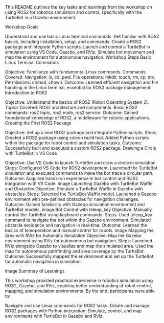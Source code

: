 This README outlines the key tasks and learnings from the workshop on using ROS2 for robotics simulation and control, specifically with the TurtleBot in a Gazebo environment.

Workshop Goals

Understand and use basic Linux terminal commands. Get familiar with ROS2 basics, including installation, setup, and commands. Create a ROS2 package and integrate Python scripts. Launch and control a TurtleBot in simulation using VS Code, Gazebo, and RViz. Simulate bot movement and map the environment for autonomous navigation. Workshop Steps Basic Linux Terminal Commands

Objective: Familiarize with fundamental Linux commands. Commands Covered: Navigation: ls, cd, pwd. File operations: mkdir, touch, rm, cp, mv. Permissions: chmod, chown. Outcome: Learned efficient navigation and file handling in the Linux terminal, essential for ROS2 package management. Introduction to ROS2

Objective: Understand the basics of ROS2 (Robot Operating System 2). Topics Covered: ROS2 architecture and components. Basic ROS2 commands: ros2 topic, ros2 node, ros2 service. Outcome: Gained foundational knowledge of ROS2, a middleware for robotic applications. Creating the First ROS2 Package

Objective: Set up a new ROS2 package and integrate Python scripts. Steps: Created a ROS2 package using colcon build tool. Added Python scripts within the package for robot control and simulation tasks. Outcome: Successfully built and executed a custom ROS2 package. Drawing a Circle with TurtleBot in VS Code

Objective: Use VS Code to launch TurtleBot and draw a circle in simulation. Steps: Configured VS Code for ROS2 development. Launched the TurtleBot simulation and executed commands to make the bot trace a circular path. Outcome: Acquired hands-on experience in bot control and ROS2 integration with VS Code. image Launching Gazebo with TurtleBot Waffle and Obstacles Objective: Simulate a TurtleBot Waffle in Gazebo with obstacles. Steps: Selected the TurtleBot Waffle model. Launched a Gazebo environment with pre-defined obstacles for navigation challenges. Outcome: Gained familiarity with Gazebo simulation environment and TurtleBot models. image Bot Control with teleop_key Objective: Manually control the TurtleBot using keyboard commands. Steps: Used teleop_key command to navigate the bot within the Gazebo environment. Simulated obstacle avoidance and navigation in real-time. Outcome: Learned the basics of teleoperation and manual control for robots. image Mapping the Area with RViz for Automatic Simulation Objective: Map the Gazebo environment using RViz for autonomous bot navigation. Steps: Launched RViz alongside Gazebo to visualize and map the simulated area. Used the map for autonomous pathfinding and area coverage by the TurtleBot. Outcome: Successfully mapped the environment and set up the TurtleBot for automatic navigation in simulation.

image Summary of Learnings

This workshop provided practical experience in robotics simulation using ROS2, Gazebo, and RViz, enabling better understanding of robot control, mapping, and simulation environments. By the end, participants were able to:

Navigate and use Linux commands for ROS2 tasks. Create and manage ROS2 packages with Python integration. Simulate, control, and map environments with TurtleBot in Gazebo and RViz.

